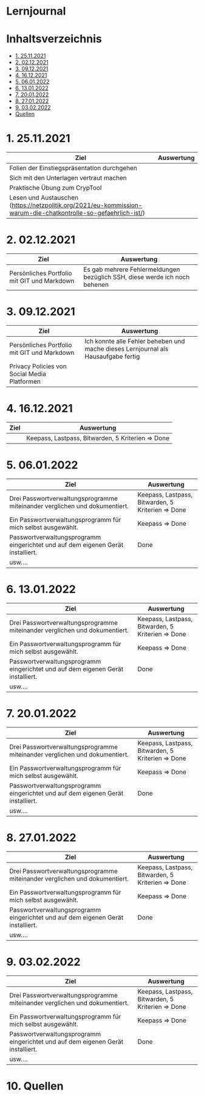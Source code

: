 # Lernjournal

# Inhaltsverzeichnis

- [1. 25.11.2021](#1-25112021)
- [2. 02.12.2021](#2-02122021)
- [3. 09.12.2021](#3-09122021)
- [4. 16.12.2021](#4-16122021)
- [5. 06.01.2022](#5-06012022)
- [6. 13.01.2022](#6-13012022)
- [7. 20.01.2022](#7-20012022)
- [8. 27.01.2022](#8-27012022)
- [9. 03.02.2022](#9-03022022)
- [Quellen](#10-quellen)

# 1. 25.11.2021

| Ziel                                                                                                                | Auswertung |
| ------------------------------------------------------------------------------------------------------------------- | ---------- |
| Folien der Einstiegspräsentation durchgehen                                                                         |            |
| Sich mit den Unterlagen vertraut machen                                                                             |            |
| Praktische Übung zum CrypTool                                                                                       |            |
| Lesen und Austauschen<br />(https://netzpolitik.org/2021/eu-kommission-warum-die-chatkontrolle-so-gefaehrlich-ist/) |            |

# 2. 02.12.2021

| Ziel                                        | Auswertung                                                                 |
| ------------------------------------------- | -------------------------------------------------------------------------- |
| Persönliches Portfolio mit GIT und Markdown | Es gab mehrere Fehlermeldungen bezüglich SSH, diese werde ich noch behenen |

# 3. 09.12.2021

| Ziel                                         | Auswertung                                                                         |
| -------------------------------------------- | ---------------------------------------------------------------------------------- |
| Persönliches Portfolio mit GIT und Markdown  | Ich konnte alle Fehler beheben und mache dieses Lernjournal als Hausaufgabe fertig |
| Privacy Policies von Social Media Platformen |                                                                                    |

# 4. 16.12.2021

| Ziel | Auswertung                                        |
| ---- | ------------------------------------------------- |
|      | Keepass, Lastpass, Bitwarden, 5 Kriterien => Done |

# 5. 06.01.2022

| Ziel                                                                            | Auswertung                                        |
| ------------------------------------------------------------------------------- | ------------------------------------------------- |
| Drei Passwortverwaltungsprogramme miteinander verglichen und dokumentiert.      | Keepass, Lastpass, Bitwarden, 5 Kriterien => Done |
| Ein Passwortverwaltungsprogramm für mich selbst ausgewählt.                     | Keepass => Done                                   |
| Passwortverwaltungsprogramm eingerichtet und auf dem eigenen Gerät installiert. | Done                                              |
| usw….                                                                           |                                                   |

# 6. 13.01.2022

| Ziel                                                                            | Auswertung                                        |
| ------------------------------------------------------------------------------- | ------------------------------------------------- |
| Drei Passwortverwaltungsprogramme miteinander verglichen und dokumentiert.      | Keepass, Lastpass, Bitwarden, 5 Kriterien => Done |
| Ein Passwortverwaltungsprogramm für mich selbst ausgewählt.                     | Keepass => Done                                   |
| Passwortverwaltungsprogramm eingerichtet und auf dem eigenen Gerät installiert. | Done                                              |
| usw….                                                                           |                                                   |

# 7. 20.01.2022

| Ziel                                                                            | Auswertung                                        |
| ------------------------------------------------------------------------------- | ------------------------------------------------- |
| Drei Passwortverwaltungsprogramme miteinander verglichen und dokumentiert.      | Keepass, Lastpass, Bitwarden, 5 Kriterien => Done |
| Ein Passwortverwaltungsprogramm für mich selbst ausgewählt.                     | Keepass => Done                                   |
| Passwortverwaltungsprogramm eingerichtet und auf dem eigenen Gerät installiert. | Done                                              |
| usw….                                                                           |                                                   |

# 8. 27.01.2022

| Ziel                                                                            | Auswertung                                        |
| ------------------------------------------------------------------------------- | ------------------------------------------------- |
| Drei Passwortverwaltungsprogramme miteinander verglichen und dokumentiert.      | Keepass, Lastpass, Bitwarden, 5 Kriterien => Done |
| Ein Passwortverwaltungsprogramm für mich selbst ausgewählt.                     | Keepass => Done                                   |
| Passwortverwaltungsprogramm eingerichtet und auf dem eigenen Gerät installiert. | Done                                              |
| usw….                                                                           |                                                   |

# 9. 03.02.2022

| Ziel                                                                            | Auswertung                                        |
| ------------------------------------------------------------------------------- | ------------------------------------------------- |
| Drei Passwortverwaltungsprogramme miteinander verglichen und dokumentiert.      | Keepass, Lastpass, Bitwarden, 5 Kriterien => Done |
| Ein Passwortverwaltungsprogramm für mich selbst ausgewählt.                     | Keepass => Done                                   |
| Passwortverwaltungsprogramm eingerichtet und auf dem eigenen Gerät installiert. | Done                                              |
| usw….                                                                           |                                                   |

# 10. Quellen
